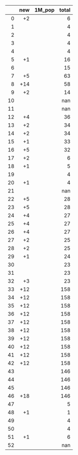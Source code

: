 |    |   new | 1M_pop   |   total |
|---:|------:|:---------|--------:|
|  0 |    +2 |          |       6 |
|  1 |       |          |       4 |
|  2 |       |          |       4 |
|  3 |       |          |       4 |
|  4 |       |          |       4 |
|  5 |    +1 |          |      16 |
|  6 |       |          |      15 |
|  7 |    +5 |          |      63 |
|  8 |   +14 |          |      58 |
|  9 |    +2 |          |      14 |
| 10 |       |          |     nan |
| 11 |       |          |     nan |
| 12 |    +4 |          |      36 |
| 13 |    +2 |          |      34 |
| 14 |    +2 |          |      34 |
| 15 |    +1 |          |      33 |
| 16 |    +5 |          |      32 |
| 17 |    +2 |          |       6 |
| 18 |    +1 |          |       5 |
| 19 |       |          |       4 |
| 20 |    +1 |          |       4 |
| 21 |       |          |     nan |
| 22 |    +5 |          |      28 |
| 23 |    +5 |          |      28 |
| 24 |    +4 |          |      27 |
| 25 |    +4 |          |      27 |
| 26 |    +4 |          |      27 |
| 27 |    +2 |          |      25 |
| 28 |    +2 |          |      25 |
| 29 |    +1 |          |      24 |
| 30 |       |          |      23 |
| 31 |       |          |      23 |
| 32 |    +3 |          |      23 |
| 33 |   +12 |          |     158 |
| 34 |   +12 |          |     158 |
| 35 |   +12 |          |     158 |
| 36 |   +12 |          |     158 |
| 37 |   +12 |          |     158 |
| 38 |   +12 |          |     158 |
| 39 |   +12 |          |     158 |
| 40 |   +12 |          |     158 |
| 41 |   +12 |          |     158 |
| 42 |   +12 |          |     158 |
| 43 |       |          |     146 |
| 44 |       |          |     146 |
| 45 |       |          |     146 |
| 46 |   +18 |          |     146 |
| 47 |       |          |       5 |
| 48 |    +1 |          |       1 |
| 49 |       |          |       4 |
| 50 |       |          |       4 |
| 51 |    +1 |          |       6 |
| 52 |       |          |     nan |